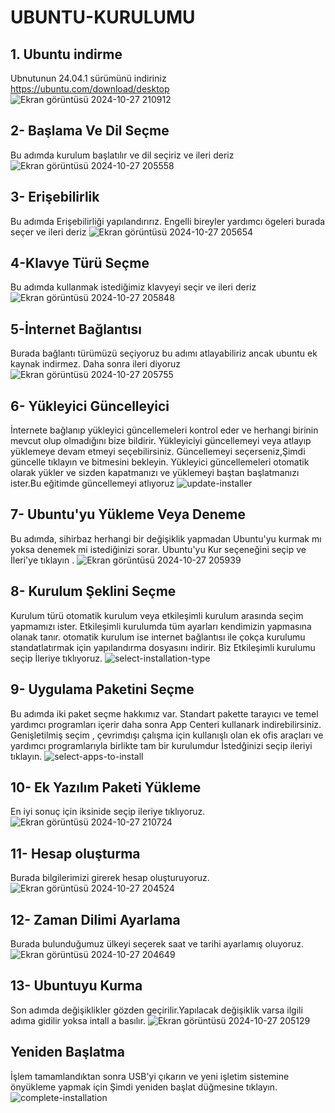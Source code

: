 # UBUNTU-KURULUMU
## 1. Ubuntu indirme
Ubnutunun 24.04.1 sürümünü indiriniz
https://ubuntu.com/download/desktop
![Ekran görüntüsü 2024-10-27 210912](https://github.com/user-attachments/assets/b8194ca5-27f2-401f-b41b-78f6713d27c3)


## 2- Başlama Ve Dil Seçme
Bu adımda kurulum başlatılır ve dil seçiriz ve ileri deriz
![Ekran görüntüsü 2024-10-27 205558](https://github.com/user-attachments/assets/4e044cf0-4659-4179-8242-01a3b20bf5ff)


## 3- Erişebilirlik
Bu adımda Erişebilirliği yapılandırırız. Engelli bireyler yardımcı ögeleri burada seçer ve ileri deriz
![Ekran görüntüsü 2024-10-27 205654](https://github.com/user-attachments/assets/50f0d9ac-0bf0-490a-9a65-63130bfb9c86)


## 4-Klavye Türü Seçme
Bu adımda kullanmak istediğimiz klavyeyi seçir ve ileri deriz
![Ekran görüntüsü 2024-10-27 205848](https://github.com/user-attachments/assets/3db45ef9-c93e-4b3c-b4ca-810727d95155)



## 5-İnternet Bağlantısı
Burada bağlantı türümüzü seçiyoruz bu adımı atlayabiliriz ancak ubuntu ek kaynak indirmez. Daha sonra ileri diyoruz
![Ekran görüntüsü 2024-10-27 205755](https://github.com/user-attachments/assets/a76b0cec-9834-4641-bd53-9a1c1af93f8b)


## 6- Yükleyici Güncelleyici
İnternete bağlanıp yükleyici güncellemeleri kontrol eder ve herhangi birinin mevcut olup olmadığını bize bildirir. Yükleyiciyi güncellemeyi veya atlayıp yüklemeye devam etmeyi seçebilirsiniz. Güncellemeyi seçerseniz,Şimdi güncelle tıklayın ve bitmesini bekleyin. Yükleyici güncellemeleri otomatik olarak yükler ve sizden kapatmanızı ve yüklemeyi baştan başlatmanızı ister.Bu eğitimde güncellemeyi atlıyoruz
![update-installer](https://github.com/user-attachments/assets/48320eb3-9b5c-462b-acd6-c613b4b5fe3e)


## 7- Ubuntu'yu Yükleme Veya Deneme
Bu adımda, sihirbaz herhangi bir değişiklik yapmadan Ubuntu'yu kurmak mı yoksa denemek mi istediğinizi sorar.
Ubuntu'yu Kur seçeneğini seçip ve İleri'ye tıklayın
.
![Ekran görüntüsü 2024-10-27 205939](https://github.com/user-attachments/assets/80deda1a-24ee-4973-8708-40afd1a7787f)

## 8- Kurulum Şeklini Seçme
Kurulum türü otomatik kurulum veya etkileşimli kurulum arasında seçim yapmamızı ister. Etkileşimli kurulumda tüm ayarları kendimizin yapmasına olanak tanır. otomatik kurulum ise internet bağlantısı ile çokça kurulumu standatlatırmak için yapılandırma dosyasını indirir. Biz Etkileşimli kurulumu seçip İleriye tıklıyoruz.
![select-installation-type](https://github.com/user-attachments/assets/996a0ca0-0844-45ba-be62-af1eaa47eeb5)

## 9- Uygulama Paketini Seçme
Bu adımda iki paket seçme hakkımız var. Standart pakette tarayıcı ve temel yardımcı programları içerir daha sonra App Centeri kullanark indirebilirsiniz.
Genişletilmiş seçim , çevrimdışı çalışma için kullanışlı olan ek ofis araçları ve yardımcı programlarıyla birlikte tam bir kurulumdur
İstedğinizi seçip ileriyi tıklayın.
![select-apps-to-install](https://github.com/user-attachments/assets/3d1d01ee-35d5-41e2-aabe-a1a2cf3f385b)

## 10- Ek Yazılım Paketi Yükleme
En iyi sonuç için iksinide seçip ileriye tıklıyoruz.
![Ekran görüntüsü 2024-10-27 210724](https://github.com/user-attachments/assets/adab966e-2011-43b1-b253-3965e213e4d4)


## 11- Hesap oluşturma
Burada bilgilerimizi girerek hesap oluşturuyoruz.
![Ekran görüntüsü 2024-10-27 204524](https://github.com/user-attachments/assets/aa7aaf52-ac69-4180-a40f-1d8657be8a4b)

## 12- Zaman Dilimi Ayarlama
Burada bulunduğumuz ülkeyi seçerek saat ve tarihi ayarlamış oluyoruz.
![Ekran görüntüsü 2024-10-27 204649](https://github.com/user-attachments/assets/6326bef4-85cc-4ef5-b541-f85035e1fa76)

## 13- Ubuntuyu Kurma
Son adımda değişiklikler gözden geçirilir.Yapılacak değişiklik varsa ilgili adıma gidilir yoksa intall a basılır.
![Ekran görüntüsü 2024-10-27 205129](https://github.com/user-attachments/assets/c2799153-c983-4f18-92a9-5e2826ab0575)

## Yeniden Başlatma
İşlem tamamlandıktan sonra USB'yi çıkarın ve yeni işletim sistemine önyükleme yapmak için Şimdi yeniden başlat düğmesine tıklayın.
![complete-installation](https://github.com/user-attachments/assets/c8d9f551-2914-4fd4-8d5d-00e7232d2046)

